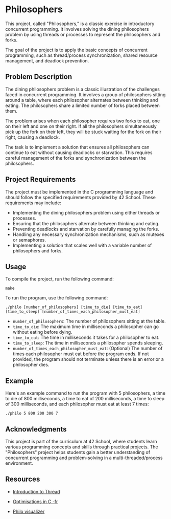 # Philosophers

This project, called "Philosophers," is a classic exercise in introductory concurrent programming. It involves solving the dining philosophers problem by using threads or processes to represent the philosophers and forks.

The goal of the project is to apply the basic concepts of concurrent programming, such as thread/process synchronization, shared resource management, and deadlock prevention.

## Problem Description

The dining philosophers problem is a classic illustration of the challenges faced in concurrent programming. It involves a group of philosophers sitting around a table, where each philosopher alternates between thinking and eating. The philosophers share a limited number of forks placed between them.

The problem arises when each philosopher requires two forks to eat, one on their left and one on their right. If all the philosophers simultaneously pick up the fork on their left, they will be stuck waiting for the fork on their right, causing a deadlock.

The task is to implement a solution that ensures all philosophers can continue to eat without causing deadlocks or starvation. This requires careful management of the forks and synchronization between the philosophers.

## Project Requirements

The project must be implemented in the C programming language and should follow the specified requirements provided by 42 School. These requirements may include:

- Implementing the dining philosophers problem using either threads or processes.
- Ensuring that the philosophers alternate between thinking and eating.
- Preventing deadlocks and starvation by carefully managing the forks.
- Handling any necessary synchronization mechanisms, such as mutexes or semaphores.
- Implementing a solution that scales well with a variable number of philosophers and forks.

## Usage

To compile the project, run the following command:
``` shell
make
```

To run the program, use the following command:
``` shell
./philo [number_of_philosophers] [time_to_die] [time_to_eat] [time_to_sleep] [number_of_times_each_philosopher_must_eat]
```

- `number_of_philosophers`: The number of philosophers sitting at the table.
- `time_to_die`: The maximum time in milliseconds a philosopher can go without eating before dying.
- `time_to_eat`: The time in milliseconds it takes for a philosopher to eat.
- `time_to_sleep`: The time in milliseconds a philosopher spends sleeping.
- `number_of_times_each_philosopher_must_eat`: (Optional) The number of times each philosopher must eat before the program ends. If not provided, the program should not terminate unless there is an error or a philosopher dies.

## Example

Here's an example command to run the program with 5 philosophers, a time to die of 800 milliseconds, a time to eat of 200 milliseconds, a time to sleep of 300 milliseconds, and each philosopher must eat at least 7 times:
``` shell
./philo 5 800 200 300 7
```

## Acknowledgments

This project is part of the curriculum at 42 School, where students learn various programming concepts and skills through practical projects. The "Philosophers" project helps students gain a better understanding of concurrent programming and problem-solving in a multi-threaded/process environment.

## Resources

- [Introduction to Thread](https://www.youtube.com/watch?v=d9s_d28yJq0&list=PLfqABt5AS4FmuQf70psXrsMLEDQXNkLq2)

- [Optimisations in C -fr](http://tuan.kuranes.free.fr/ecrits/optimisation.html)

- [Philo visualizer](http://tuan.kuranes.free.fr/ecrits/optimisation.html)
